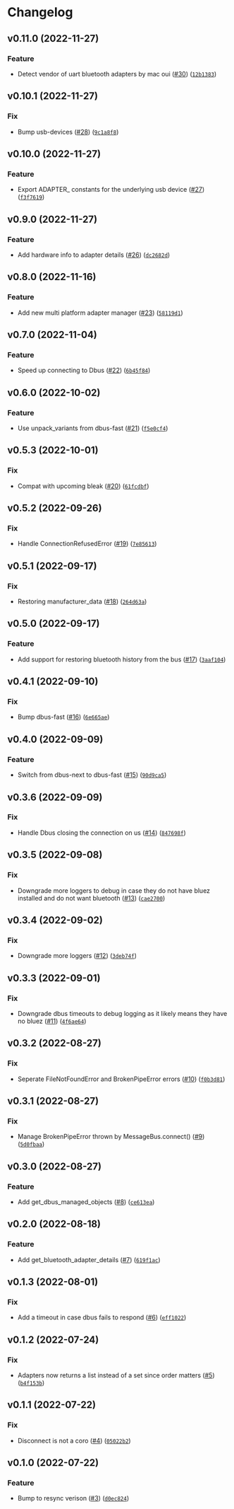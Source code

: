 # Changelog

<!--next-version-placeholder-->

## v0.11.0 (2022-11-27)
### Feature
* Detect vendor of uart bluetooth adapters by mac oui ([#30](https://github.com/Bluetooth-Devices/bluetooth-adapters/issues/30)) ([`12b1383`](https://github.com/Bluetooth-Devices/bluetooth-adapters/commit/12b1383d249395526add62e6e6d6d7770fb4a401))

## v0.10.1 (2022-11-27)
### Fix
* Bump usb-devices ([#28](https://github.com/Bluetooth-Devices/bluetooth-adapters/issues/28)) ([`9c1a8f8`](https://github.com/Bluetooth-Devices/bluetooth-adapters/commit/9c1a8f8e852854ba0f6039aafd35632e361060a7))

## v0.10.0 (2022-11-27)
### Feature
* Export ADAPTER_ constants for the underlying usb device ([#27](https://github.com/Bluetooth-Devices/bluetooth-adapters/issues/27)) ([`f3f7619`](https://github.com/Bluetooth-Devices/bluetooth-adapters/commit/f3f76198d329794c00d921661215376bb20a3a1d))

## v0.9.0 (2022-11-27)
### Feature
* Add hardware info to adapter details ([#26](https://github.com/Bluetooth-Devices/bluetooth-adapters/issues/26)) ([`dc2682d`](https://github.com/Bluetooth-Devices/bluetooth-adapters/commit/dc2682dff34c92654bab42c452125d8ae6c6a8be))

## v0.8.0 (2022-11-16)
### Feature
* Add new multi platform adapter manager ([#23](https://github.com/Bluetooth-Devices/bluetooth-adapters/issues/23)) ([`58119d1`](https://github.com/Bluetooth-Devices/bluetooth-adapters/commit/58119d1c6f08c9804809b8cc94220231f5bc636d))

## v0.7.0 (2022-11-04)
### Feature
* Speed up connecting to Dbus ([#22](https://github.com/Bluetooth-Devices/bluetooth-adapters/issues/22)) ([`6b45f84`](https://github.com/Bluetooth-Devices/bluetooth-adapters/commit/6b45f84479e58d8a55277289ec6f4c1597d6b98a))

## v0.6.0 (2022-10-02)
### Feature
* Use unpack_variants from dbus-fast ([#21](https://github.com/Bluetooth-Devices/bluetooth-adapters/issues/21)) ([`f5e0cf4`](https://github.com/Bluetooth-Devices/bluetooth-adapters/commit/f5e0cf4837bac063aa2aae239a30908b13f55b93))

## v0.5.3 (2022-10-01)
### Fix
* Compat with upcoming bleak ([#20](https://github.com/Bluetooth-Devices/bluetooth-adapters/issues/20)) ([`61fcdbf`](https://github.com/Bluetooth-Devices/bluetooth-adapters/commit/61fcdbfd6865df17dda8369bf7b26ae51ed49d20))

## v0.5.2 (2022-09-26)
### Fix
* Handle ConnectionRefusedError ([#19](https://github.com/Bluetooth-Devices/bluetooth-adapters/issues/19)) ([`7e85613`](https://github.com/Bluetooth-Devices/bluetooth-adapters/commit/7e85613cb2f972773748b4cde4ba826f75d807d2))

## v0.5.1 (2022-09-17)
### Fix
* Restoring manufacturer_data ([#18](https://github.com/Bluetooth-Devices/bluetooth-adapters/issues/18)) ([`264d63a`](https://github.com/Bluetooth-Devices/bluetooth-adapters/commit/264d63a93af8aae9cfb4c4f75e2f1632366edb20))

## v0.5.0 (2022-09-17)
### Feature
* Add support for restoring bluetooth history from the bus ([#17](https://github.com/Bluetooth-Devices/bluetooth-adapters/issues/17)) ([`3aaf104`](https://github.com/Bluetooth-Devices/bluetooth-adapters/commit/3aaf104fe5798285f995e840310ea06f3d6a9a4d))

## v0.4.1 (2022-09-10)
### Fix
* Bump dbus-fast ([#16](https://github.com/Bluetooth-Devices/bluetooth-adapters/issues/16)) ([`6e665ae`](https://github.com/Bluetooth-Devices/bluetooth-adapters/commit/6e665ae38834e42d849ac33db228a9aa6578ddeb))

## v0.4.0 (2022-09-09)
### Feature
* Switch from dbus-next to dbus-fast ([#15](https://github.com/Bluetooth-Devices/bluetooth-adapters/issues/15)) ([`90d9ca5`](https://github.com/Bluetooth-Devices/bluetooth-adapters/commit/90d9ca50ac687ecef129c0a080242ce8daa0edda))

## v0.3.6 (2022-09-09)
### Fix
* Handle Dbus closing the connection on us ([#14](https://github.com/Bluetooth-Devices/bluetooth-adapters/issues/14)) ([`847698f`](https://github.com/Bluetooth-Devices/bluetooth-adapters/commit/847698f14001b41790412e8cec38369ccb117402))

## v0.3.5 (2022-09-08)
### Fix
* Downgrade more loggers to debug in case they do not have bluez installed and do not want bluetooth ([#13](https://github.com/Bluetooth-Devices/bluetooth-adapters/issues/13)) ([`cae2700`](https://github.com/Bluetooth-Devices/bluetooth-adapters/commit/cae2700f26b06f461647875f48e0f8a1baae298c))

## v0.3.4 (2022-09-02)
### Fix
* Downgrade more loggers ([#12](https://github.com/Bluetooth-Devices/bluetooth-adapters/issues/12)) ([`3deb74f`](https://github.com/Bluetooth-Devices/bluetooth-adapters/commit/3deb74f2ddd10738029b64d9865a6cbeada83b7b))

## v0.3.3 (2022-09-01)
### Fix
* Downgrade dbus timeouts to debug logging as it likely means they have no bluez ([#11](https://github.com/Bluetooth-Devices/bluetooth-adapters/issues/11)) ([`4f6ae64`](https://github.com/Bluetooth-Devices/bluetooth-adapters/commit/4f6ae64c22711022be449c19adc9bd97b2769846))

## v0.3.2 (2022-08-27)
### Fix
* Seperate FileNotFoundError and BrokenPipeError errors ([#10](https://github.com/Bluetooth-Devices/bluetooth-adapters/issues/10)) ([`f0b3d81`](https://github.com/Bluetooth-Devices/bluetooth-adapters/commit/f0b3d81d65586e536b78055426bd7118d1803587))

## v0.3.1 (2022-08-27)
### Fix
* Manage BrokenPipeError thrown by MessageBus.connect() ([#9](https://github.com/Bluetooth-Devices/bluetooth-adapters/issues/9)) ([`5d0fbaa`](https://github.com/Bluetooth-Devices/bluetooth-adapters/commit/5d0fbaa1533924c2e256a1a682c6ea7982cf8ed7))

## v0.3.0 (2022-08-27)
### Feature
* Add get_dbus_managed_objects ([#8](https://github.com/Bluetooth-Devices/bluetooth-adapters/issues/8)) ([`ce613ea`](https://github.com/Bluetooth-Devices/bluetooth-adapters/commit/ce613ea7fcdda5fdacfc8848ed2a1ef290e64b92))

## v0.2.0 (2022-08-18)
### Feature
* Add get_bluetooth_adapter_details ([#7](https://github.com/Bluetooth-Devices/bluetooth-adapters/issues/7)) ([`619f1ac`](https://github.com/Bluetooth-Devices/bluetooth-adapters/commit/619f1acc9efd953ff57c9f126f64c21579b65e7e))

## v0.1.3 (2022-08-01)
### Fix
* Add a timeout in case dbus fails to respond ([#6](https://github.com/Bluetooth-Devices/bluetooth-adapters/issues/6)) ([`eff1022`](https://github.com/Bluetooth-Devices/bluetooth-adapters/commit/eff10222a6f1e0be4a599e6e47f20bace4ffd711))

## v0.1.2 (2022-07-24)
### Fix
* Adapters now returns a list instead of a set since order matters ([#5](https://github.com/Bluetooth-Devices/bluetooth-adapters/issues/5)) ([`b4f153b`](https://github.com/Bluetooth-Devices/bluetooth-adapters/commit/b4f153bf4198ad34e9e12113272c798fd6bddad6))

## v0.1.1 (2022-07-22)
### Fix
* Disconnect is not a coro ([#4](https://github.com/Bluetooth-Devices/bluetooth-adapters/issues/4)) ([`05022b2`](https://github.com/Bluetooth-Devices/bluetooth-adapters/commit/05022b20cc55bff8fe927dadd746d7879085f702))

## v0.1.0 (2022-07-22)
### Feature
* Bump to resync verison ([#3](https://github.com/Bluetooth-Devices/bluetooth-adapters/issues/3)) ([`d0ec824`](https://github.com/Bluetooth-Devices/bluetooth-adapters/commit/d0ec82419d96052c8315a0518622b794bbb502d2))
